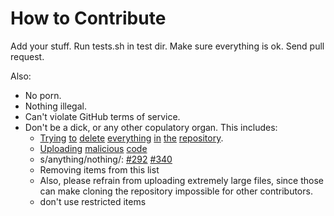 How to Contribute
=================
Add your stuff. Run tests.sh in test dir. Make sure everything is ok. 
Send pull request.

Also:
- No porn.
- Nothing illegal.
- Can't violate GitHub terms of service.
- Don't be a dick, or any other copulatory organ. This includes:
    - [Trying](https://github.com/illacceptanything/illacceptanything/pull/463) [to](https://github.com/illacceptanything/illacceptanything/pull/498) [delete](https://github.com/illacceptanything/illacceptanything/pull/545) [everything](https://github.com/illacceptanything/illacceptanything/pull/308) [in](https://github.com/illacceptanything/illacceptanything/pull/259) [the](https://github.com/illacceptanything/illacceptanything/pull/131) [repository](https://github.com/illacceptanything/illacceptanything/pull/396).
    - [Uploading](https://github.com/illacceptanything/illacceptanything/pull/423) [malicious](https://github.com/illacceptanything/illacceptanything/pull/404) [code](https://github.com/illacceptanything/illacceptanything/pull/492)
    - s/anything/nothing/: [#292](https://github.com/illacceptanything/illacceptanything/pull/292) [#340](https://github.com/illacceptanything/illacceptanything/pull/340)
    - Removing items from this list
    - Also, please refrain from uploading extremely large files, since those can make cloning the repository impossible for other contributors.
    - don't use restricted items 
